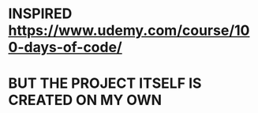 # INSPIRED https://www.udemy.com/course/100-days-of-code/
# BUT THE PROJECT ITSELF IS CREATED ON MY OWN
